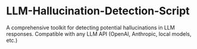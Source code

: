 # LLM-Hallucination-Detection-Script
A comprehensive toolkit for detecting potential hallucinations in LLM responses. Compatible with any LLM API (OpenAI, Anthropic, local models, etc.)
